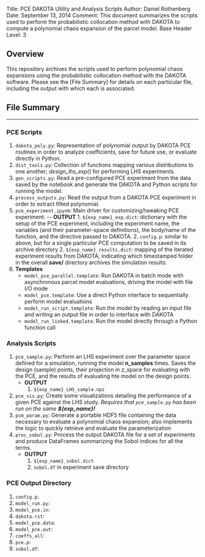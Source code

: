 Title: PCE DAKOTA Utility and Analysis Scripts
Author: Daniel Rothenberg
Date: September 13, 2014
Comment: This document summarizes the scripts used to perform the probabilistic collocation method with DAKOTA to compute a polynomial chaos expansion of the parcel model.
Base Header Level: 3

## Overview

This repository archives the scripts used to perform polynomial chaos expansions using the probabilistic collocation method with the DAKOTA software. Please see the [File Summary] for details on each particular file, including the output with which each is associated.

## File Summary 

---

### PCE Scripts

1. ``dakota_poly.py``: Representation of polynomial output by DAKOTA PCE routines in order to analyze coefficients, save for future use, or evaluate directly in Python. 
2. ``dist_tools.py``: Collection of functions mapping various distributions to one another; *design_lhs_exp()* for performing LHS experiments.
3. ``gen_scripts.py``: Read a pre-configured PCE experiment from the data saved by the notebook and generate the DAKOTA and Python scripts for running the model.
4. ``process_outputs.py``: Read the output from a DAKOTA PCE experiment in order to extract fitted polynomial.
5. ``pce_experiment.ipynb``: Main driver for customizing/tweaking PCE experiment. 
    -- **OUTPUT**
        1. ``${exp_name}_exp.dict``: dictionary with the setup of the PCE experiment, including the experiment name, the variables (and their parameter-space definitions), the body/name of the function, and the directive passed to DAKOTA.
        2. ``config.p``: similar to above, but for a single particular PCE computation to be saved in its archive directory
        2. ``${exp_name}_results.dict``: mapping of the iterated experiment results from DAKOTA, indicating which timestamped folder in the overall **save/** directory archives the simulation results.
6. **Templates**
    - ``model_pce_parallel.template``: Run DAKOTA in batch mode with asynchronous parcel model evaluations, driving the model with file I/O mode
    - ``model_pce.template``: Use a direct Python interface to sequentially perform model evaluations
    - ``model_run_script.template``: Run the model by reading an input file and writing an output file in order to interface with DAKOTA
    - ``model_run_linked.template``: Run the model directly through a Python function call

### Analysis Scripts 

1. ``pce_sample.py``: Perform an LHS experiment over the parameter space defined for a simulation, running the model **n_samples** times. Saves the design (sample) points, their projection in *z*_space for evaluating with the PCE, and the results of evaluating hte model on the design points.
    - **OUTPUT** 
        1. ``${exp_name}_LHS_sample.npz``
2. ``pce_vis.py``: Create some visualizations detailing the performance of a given PCE against the LHS study. *Requires that ``pce_sample.py`` has been run on the same __${exp_name}!__* 
3. ``pcm_param.py``: Generate a portable HDF5 file containing the data necessary to evaluate a polynomial chaos expansion; also implements the logic to quickly retrieve and evaluate the parameterization
4. ``proc_sobol.py``: Process the output DAKOTA file for a set of experiments and produce DataFrames summarizing the Sobol indices for all the terms.
    - **OUTPUT**
        1. ``${exp_name}_sobol.dict``
        2. ``sobol.df`` in experiment save directory

### PCE Output Directory

1. ``config.p``:
2. ``model_run.py``:
3. ``model_pce.in``:
4. ``dakota.rst``:
5. ``model_pce.data``:
6. ``model_pce.out``:
7. ``coeffs_all``:
8. ``pce.p``:
9. ``sobol.df``: